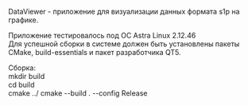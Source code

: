 DataViewer - приложение для визуализации данных формата s1p на графике.

Приложение тестировалось под ОС Astra Linux 2.12.46  
Для успешной сборки в системе должен быть установлены пакеты CMake, build-essentials и пакет разработчика QT5.

Сборка:  
mkdir build  
cd build  
cmake ../
cmake --build . --config Release

